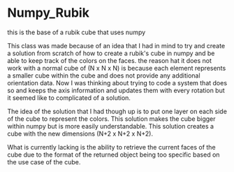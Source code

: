 # Numpy_Rubik
this is the base of a rubik cube that uses numpy


  This class was made because of an idea that I had in mind to try
and create a solution from scratch of how to create a rubik's cube
in numpy and be able to keep track of the colors on the faces. the 
reason hat it does not work with a normal cube of (N x N x N) is because
each element represents a smaller cube within the cube and does not
provide any additional orientation data. Now I was thinking about 
trying to code a system that does so and keeps the axis information
and updates them with every rotation but it seemed like to complicated
of a solution.

  The idea of the solution that I had though up is to put one layer on each
  side of the cube to represent the colors. This solution makes the cube bigger
  within numpy but is more easily understandable. This solution creates a cube
  with the new dimensions (N+2 x N+2 x N+2).
  
  
  What is currently lacking is the ability to retrieve the current faces of 
  the cube due to the format of the returned object being too specific based
  on the use case of the cube.


